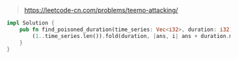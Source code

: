 > https://leetcode-cn.com/problems/teemo-attacking/

``` rust
impl Solution {
    pub fn find_poisoned_duration(time_series: Vec<i32>, duration: i32) -> i32 {
        (1..time_series.len()).fold(duration, |ans, i| ans + duration.min(time_series[i] - time_series[i-1]))
    }
}
```